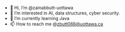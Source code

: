 - 👋 Hi, I’m @zainabbutt-uottawa
- 👀 I’m interested in AI, data structures, cyber security.
- 🌱 I’m currently learning Java
- 📫 How to reach me @zbutt066@uottawa.ca

<!---
zainabbutt-uottawa/zainabbutt-uottawa is a ✨ special ✨ repository because its `README.md` (this file) appears on your GitHub profile.
You can click the Preview link to take a look at your changes.
--->
